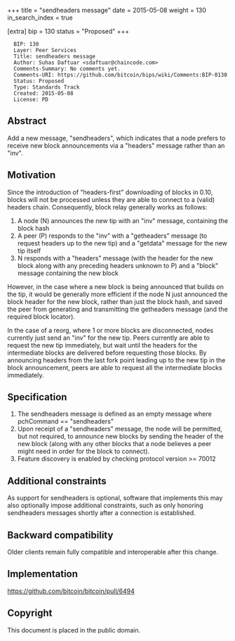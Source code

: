 +++
title = "sendheaders message"
date = 2015-05-08
weight = 130
in_search_index = true

[extra]
bip = 130
status = "Proposed"
+++

      BIP: 130
      Layer: Peer Services
      Title: sendheaders message
      Author: Suhas Daftuar <sdaftuar@chaincode.com>
      Comments-Summary: No comments yet.
      Comments-URI: https://github.com/bitcoin/bips/wiki/Comments:BIP-0130
      Status: Proposed
      Type: Standards Track
      Created: 2015-05-08
      License: PD

## Abstract

Add a new message, "sendheaders", which indicates that a node prefers to
receive new block announcements via a "headers" message rather than an
"inv".

## Motivation

Since the introduction of "headers-first" downloading of blocks in 0.10,
blocks will not be processed unless they are able to connect to a
(valid) headers chain. Consequently, block relay generally works as
follows:

1.  A node (N) announces the new tip with an "inv" message, containing
    the block hash
2.  A peer (P) responds to the "inv" with a "getheaders" message (to
    request headers up to the new tip) and a "getdata" message for the
    new tip itself
3.  N responds with a "headers" message (with the header for the new
    block along with any preceding headers unknown to P) and a "block"
    message containing the new block

However, in the case where a new block is being announced that builds on
the tip, it would be generally more efficient if the node N just
announced the block header for the new block, rather than just the block
hash, and saved the peer from generating and transmitting the getheaders
message (and the required block locator).

In the case of a reorg, where 1 or more blocks are disconnected, nodes
currently just send an "inv" for the new tip. Peers currently are able
to request the new tip immediately, but wait until the headers for the
intermediate blocks are delivered before requesting those blocks. By
announcing headers from the last fork point leading up to the new tip in
the block announcement, peers are able to request all the intermediate
blocks immediately.

## Specification

1.  The sendheaders message is defined as an empty message where
    pchCommand == "sendheaders"
2.  Upon receipt of a "sendheaders" message, the node will be permitted,
    but not required, to announce new blocks by sending the header of
    the new block (along with any other blocks that a node believes a
    peer might need in order for the block to connect).
3.  Feature discovery is enabled by checking protocol version &gt;=
    70012

## Additional constraints

As support for sendheaders is optional, software that implements this
may also optionally impose additional constraints, such as only honoring
sendheaders messages shortly after a connection is established.

## Backward compatibility

Older clients remain fully compatible and interoperable after this
change.

## Implementation

<https://github.com/bitcoin/bitcoin/pull/6494>

## Copyright

This document is placed in the public domain.
